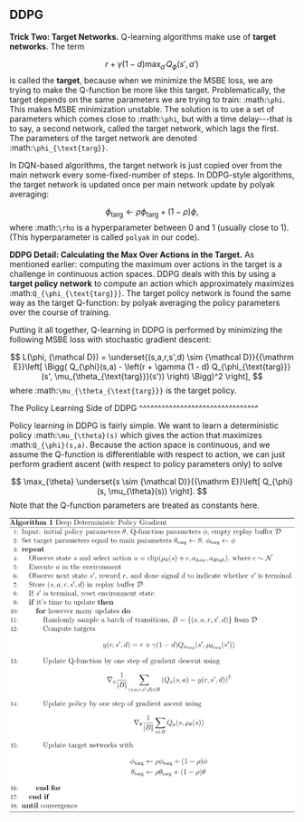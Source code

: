 <head>
    <script src="https://cdn.mathjax.org/mathjax/latest/MathJax.js?config=TeX-AMS-MML_HTMLorMML" type="text/javascript"></script>
    <script type="text/x-mathjax-config">
    	MathJax.Hub.Config({tex2jax: {
             inlineMath: [['$','$']],
             displayMath: [["\\(","\\)"],["\\[","\\]"]],
             processEscapes: true
           }
         });
    </script>
</head>

## DDPG

**Trick Two: Target Networks.** Q-learning algorithms make use of **target networks**. The term 

$$
    r + \gamma (1 - d) \max_{a'} Q_{\phi}(s',a')
$$
is called the **target**, because when we minimize the MSBE loss, we are trying to make the Q-function be more like this target. Problematically, the target depends on the same parameters we are trying to train: :math:`\phi`. This makes MSBE minimization unstable. The solution is to use a set of parameters which comes close to :math:`\phi`, but with a time delay---that is to say, a second network, called the target network, which lags the first. The parameters of the target network are denoted :math:`\phi_{\text{targ}}`. 

In DQN-based algorithms, the target network is just copied over from the main network every some-fixed-number of steps. In DDPG-style algorithms, the target network is updated once per main network update by polyak averaging:

$$
    \phi_{\text{targ}} \leftarrow \rho \phi_{\text{targ}} + (1 - \rho) \phi,
$$
where :math:`\rho` is a hyperparameter between 0 and 1 (usually close to 1). (This hyperparameter is called ``polyak`` in our code).


**DDPG Detail: Calculating the Max Over Actions in the Target.** As mentioned earlier: computing the maximum over actions in the target is a challenge in continuous action spaces. DDPG deals with this by using a **target policy network** to compute an action which approximately maximizes :math:`Q_{\phi_{\text{targ}}}`. The target policy network is found the same way as the target Q-function: by polyak averaging the policy parameters over the course of training. 

Putting it all together, Q-learning in DDPG is performed by minimizing the following MSBE loss with stochastic gradient descent:

$$
    L(\phi, {\mathcal D}) = \underset{(s,a,r,s',d) \sim {\mathcal D}}{{\mathrm E}}\left[
        \Bigg( Q_{\phi}(s,a) - \left(r + \gamma (1 - d) Q_{\phi_{\text{targ}}}(s', \mu_{\theta_{\text{targ}}}(s')) \right) \Bigg)^2
        \right],
$$
where :math:`\mu_{\theta_{\text{targ}}}` is the target policy.


The Policy Learning Side of DDPG
^^^^^^^^^^^^^^^^^^^^^^^^^^^^^^^^

Policy learning in DDPG is fairly simple. We want to learn a deterministic policy :math:`\mu_{\theta}(s)` which gives the action that maximizes :math:`Q_{\phi}(s,a)`. Because the action space is continuous, and we assume the Q-function is differentiable with respect to action, we can just perform gradient ascent (with respect to policy parameters only) to solve

$$
    \max_{\theta} \underset{s \sim {\mathcal D}}{{\mathrm E}}\left[ Q_{\phi}(s, \mu_{\theta}(s)) \right].
$$
Note that the Q-function parameters are treated as constants here.

![](images/2022-02-23-15-31-38.png)